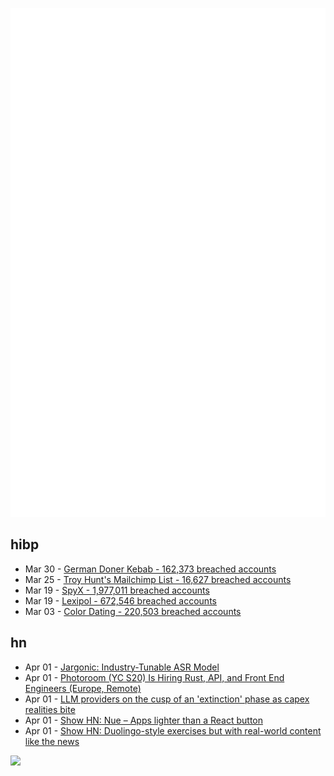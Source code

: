 ![Metrics](https://raw.githubusercontent.com/phixion/phixion/master/metrics.svg)

## hibp

<!--
for https://github.com/phixion/phixion/blob/main/.github/workflows/feeds.yml
-->
<!--START_SECTION:haveibeenpwnd-->
- Mar 30 - [German Doner Kebab - 162,373 breached accounts](https://haveibeenpwned.com/PwnedWebsites#GermanDonerKebab)
- Mar 25 - [Troy Hunt's Mailchimp List - 16,627 breached accounts](https://haveibeenpwned.com/PwnedWebsites#TroyHuntMailchimpList)
- Mar 19 - [SpyX - 1,977,011 breached accounts](https://haveibeenpwned.com/PwnedWebsites#SpyX)
- Mar 19 - [Lexipol - 672,546 breached accounts](https://haveibeenpwned.com/PwnedWebsites#Lexipol)
- Mar 03 - [Color Dating - 220,503 breached accounts](https://haveibeenpwned.com/PwnedWebsites#ColorDating)
<!--END_SECTION:haveibeenpwnd-->

## hn

<!--
for https://github.com/phixion/phixion/blob/main/.github/workflows/feeds.yml
-->
<!--START_SECTION:hn-->
- Apr 01 - [Jargonic: Industry-Tunable ASR Model](https://aiola.ai/blog/introducing-jargonic-asr/)
- Apr 01 - [Photoroom (YC S20) Is Hiring Rust, API, and Front End Engineers (Europe, Remote)](https://jobs.ashbyhq.com/photoroom?departmentId=5a691019-9344-462b-9f4b-4efb68086e05&utm_source=yc)
- Apr 01 - [LLM providers on the cusp of an 'extinction' phase as capex realities bite](https://www.theregister.com/2025/03/31/llm_providers_extinction/)
- Apr 01 - [Show HN: Nue – Apps lighter than a React button](https://nuejs.org/blog/large-scale-apps/)
- Apr 01 - [Show HN: Duolingo-style exercises but with real-world content like the news](https://app.fluentsubs.com/exercises/daily)
<!--END_SECTION:hn-->

<!--
for https://yhype.me
-->
![](https://hit.yhype.me/github/profile?user_id=13013670)
